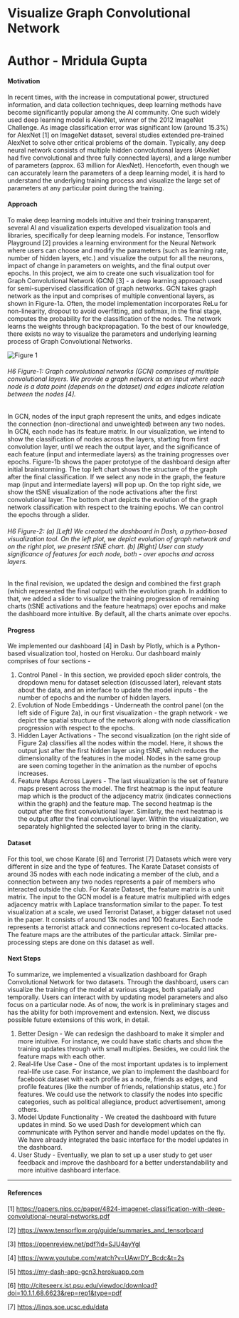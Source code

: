 # Visualize Graph Convolutional Network

# Author - Mridula Gupta

#### Motivation
In recent times, with the increase in computational power, structured information, and data collection techniques, deep learning methods have become significantly popular among the AI community. One such widely used deep learning model is AlexNet, winner of the 2012 ImageNet Challenge. As image classification error was significant low (around 15.3%) for AlexNet [1] on ImageNet dataset, several studies extended pre-trained AlexNet to solve other critical problems of the domain. Typically, any deep neural network consists of multiple hidden convolutional layers (AlexNet had five convolutional and three fully connected layers), and a large number of parameters (approx. 63 million for AlexNet). Henceforth, even though we can accurately learn the parameters of a deep learning model, it is hard to understand the underlying training process and visualize the large set of parameters at any particular point during the training.

#### Approach
To make deep learning models intuitive and their training transparent, several AI and visualization experts developed visualization tools and libraries, specifically for deep learning models. For instance, Tensorflow Playground [2] provides a learning environment for the Neural Network where users can choose and modify the parameters (such as learning rate, number of hidden layers, etc.) and visualize the output for all the neurons, impact of change in parameters on weights, and the final output over epochs. In this project, we aim to create one such visualization tool for Graph Convolutional Network (GCN) [3] - a deep learning approach used for semi-supervised classification of graph networks. GCN takes graph network as the input and comprises of multiple conventional layers, as shown in Figure-1a. Often, the model implementation incorporates ReLu for non-linearity, dropout to avoid overfitting, and softmax, in the final stage, computes the probability for the classification of the nodes. The network learns the weights through backpropagation. To the best of our knowledge, there exists no way to visualize the parameters and underlying learning process of Graph Convolutional Networks.


![Figure 1](https://github.com/mridulag/Graph-Convolutional-Network-Dashboard/blob/master/Screenshots/Dashboard_resize.png "Figure 1")


###### H6 Figure-1: Graph convolutional networks (GCN) comprises of multiple convolutional layers. We provide a graph network as an input where each node is a data point (depends on the dataset) and edges indicate relation between the nodes [4].


In GCN, nodes of the input graph represent the units, and edges indicate the connection (non-directional and unweighted) between any two nodes. In GCN, each node has its feature matrix. In our visualization, we intend to show the classification of nodes across the layers, starting from first convolution layer, until we reach the output layer, and the significance of each feature (input and intermediate layers) as the training progresses over epochs. Figure-1b shows the paper prototype of the dashboard design after initial brainstorming. The top left chart shows the structure of the graph after the final classification. If we select any node in the graph, the feature map (input and intermediate layers) will pop up. On the top right side, we show the tSNE visualization of the node activations after the first convolutional layer. The bottom chart depicts the evolution of the graph network classification with respect to the training epochs. We can control the epochs through a slider.


###### H6 Figure-2: (a) [Left] We created the dashboard in Dash, a python-based visualization tool. On the left plot, we depict evolution of graph network and on the right plot, we present tSNE chart. (b) [Right] User can study significance of features for each node, both - over epochs and across layers.


In the final revision, we updated the design and combined the first graph (which represented the final output) with the evolution graph. In addition to that, we added a slider to visualize the training progression of remaining charts (tSNE activations and the feature heatmaps) over epochs and make the dashboard more intuitive. By default, all the charts animate over epochs.

#### Progress

We implemented our dashboard [4] in Dash by Plotly, which is a Python-based visualization tool, hosted on Heroku. Our dashboard mainly comprises of four sections -
1. Control Panel - In this section, we provided epoch slider controls, the dropdown menu for dataset selection (discussed later), relevant stats about the data, and an interface to update the model inputs - the number of epochs and the number of hidden layers.
2. Evolution of Node Embeddings - Underneath the control panel (on the left side of Figure 2a), in our first visualization - the graph network - we depict the spatial structure of the network along with node classification progression with respect to the epochs.
3. Hidden Layer Activations - The second visualization (on the right side of Figure 2a) classifies all the nodes within the model. Here, it shows the output just after the first hidden layer using tSNE, which reduces the dimensionality of the features in the model. Nodes in the same group are seen coming together in the animation as the number of epochs increases.
4. Feature Maps Across Layers - The last visualization is the set of feature maps present across the model. The first heatmap is the input feature map which is the product of the adjacency matrix (indicates connections within the graph) and the feature map. The second heatmap is the output after the first convolutional layer. Similarly, the next heatmap is the output after the final convolutional layer. Within the visualization, we separately highlighted the selected layer to bring in the clarity.

#### Dataset
For this tool, we chose Karate [6] and Terrorist [7] Datasets which were very different in size and the type of features. The Karate Dataset consists of around 35 nodes with each node indicating a member of the club, and a connection between any two nodes represents a pair of members who interacted outside the club. For Karate Dataset, the feature matrix is a unit matrix. The input to the GCN model is a feature matrix multiplied with edges adjacency matrix with Laplace transformation similar to the paper. To test visualization at a scale, we used Terrorist Dataset, a bigger dataset not used in the paper. It consists of around 13k nodes and 100 features. Each node represents a terrorist attack and connections represent co-located attacks. The feature maps are the attributes of the particular attack. Similar pre-processing steps are done on this dataset as well.

#### Next Steps
To summarize, we implemented a visualization dashboard for Graph Convolutional Network for two datasets. Through the dashboard, users can visualize the training of the model at various stages, both spatially and temporally. Users can interact with by updating model parameters and also focus on a particular node. As of now, the work is in preliminary stages and has the ability for both improvement and extension. Next, we discuss possible future extensions of this work, in detail.

1. Better Design - We can redesign the dashboard to make it simpler and more intuitive. For instance, we could have static charts and show the training updates through with small multiples. Besides, we could link the feature maps with each other.
2. Real-life Use Case - One of the most important updates is to implement real-life use case. For instance, we plan to implement the dashboard for facebook dataset with each profile as a node, friends as edges, and profile features (like the number of friends, relationship status, etc.) for features. We could use the network to classify the nodes into specific categories, such as political allegiance, product advertisement, among others.
3. Model Update Functionality - We created the dashboard with future updates in mind. So we used Dash for development which can communicate with Python server and handle model updates on the fly. We have already integrated the basic interface for the model updates in the dashboard.
4. User Study - Eventually, we plan to set up a user study to get user feedback and improve the dashboard for a better understandability and more intuitive dashboard interface.

___
#### References
[1] https://papers.nips.cc/paper/4824-imagenet-classification-with-deep-convolutional-neural-networks.pdf

[2] https://www.tensorflow.org/guide/summaries_and_tensorboard

[3] https://openreview.net/pdf?id=SJU4ayYgl

[4] https://www.youtube.com/watch?v=UAwrDY_Bcdc&t=2s

[5] https://my-dash-app-gcn3.herokuapp.com

[6] http://citeseerx.ist.psu.edu/viewdoc/download?doi=10.1.1.68.6623&rep=rep1&type=pdf 

[7] https://linqs.soe.ucsc.edu/data
